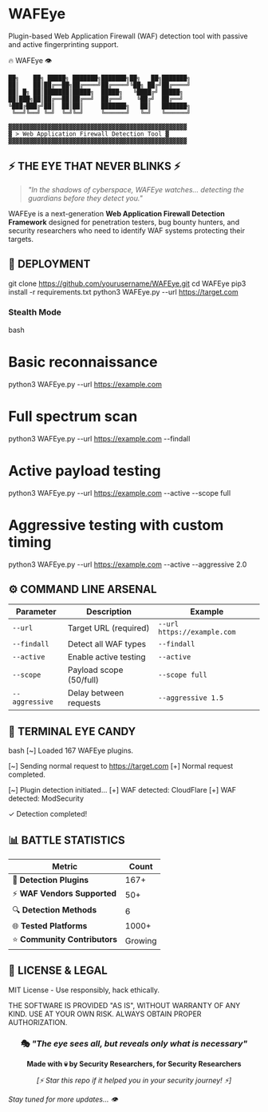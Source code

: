 # WAFEye
Plugin-based Web Application Firewall (WAF) detection tool with passive and active fingerprinting support.

 🔥 WAFEye 👁️


    ██╗    ██╗ █████╗ ███████╗███████╗██╗   ██╗███████╗
    ██║    ██║██╔══██╗██╔════╝██╔════╝╚██╗ ██╔╝██╔════╝
    ██║ █╗ ██║███████║█████╗  █████╗   ╚████╔╝ █████╗  
    ██║███╗██║██╔══██║██╔══╝  ██╔══╝    ╚██╔╝  ██╔══╝  
    ╚███╔███╔╝██║  ██║██║     ███████╗   ██║   ███████╗
     ╚══╝╚══╝ ╚═╝  ╚═╝╚═╝     ╚══════╝   ╚═╝   ╚══════╝
    
    ▓▓▓▓▓▓▓▓▓▓▓▓▓▓▓▓▓▓▓▓▓▓▓▓▓▓▓▓▓▓▓▓▓▓▓▓▓▓▓▓▓▓▓▓▓▓▓▓▓▓
    ▓ > Web Application Firewall Detection Tool ▓
    ▓▓▓▓▓▓▓▓▓▓▓▓▓▓▓▓▓▓▓▓▓▓▓▓▓▓▓▓▓▓▓▓▓▓▓▓▓▓▓▓▓▓▓▓▓▓▓▓▓▓

## ⚡ **THE EYE THAT NEVER BLINKS** ⚡

> *"In the shadows of cyberspace, WAFEye watches... detecting the guardians before they detect you."*

WAFEye is a next-generation **Web Application Firewall Detection Framework** designed for penetration testers, bug bounty hunters, and security researchers who need to identify WAF systems protecting their targets.


## 🚀 **DEPLOYMENT**


git clone https://github.com/yourusername/WAFEye.git
cd WAFEye
pip3 install -r requirements.txt
python3 WAFEye.py --url https://target.com


### Stealth Mode
bash
# Basic reconnaissance
python3 WAFEye.py --url https://example.com

# Full spectrum scan
python3 WAFEye.py --url https://example.com --findall

# Active payload testing
python3 WAFEye.py --url https://example.com --active --scope full

# Aggressive testing with custom timing
python3 WAFEye.py --url https://example.com --active --aggressive 2.0






## ⚙️ **COMMAND LINE ARSENAL**

| Parameter | Description | Example |
|-----------|-------------|---------|
| `--url`        | Target URL (required)   | `--url https://example.com` |
| `--findall`    | Detect all WAF types    | `--findall`                 |
| `--active`     | Enable active testing   | `--active`                  |
| `--scope`      | Payload scope (50/full) | `--scope full`              |
| `--aggressive` | Delay between requests  | `--aggressive 1.5`          |



## 🎨 **TERMINAL EYE CANDY**

bash
[~] Loaded 167 WAFEye plugins.

[~] Sending normal request to https://target.com
[+] Normal request completed.

[~] Plugin detection initiated...
[+] WAF detected: CloudFlare
[+] WAF detected: ModSecurity  

✓ Detection completed!

## 📊 **BATTLE STATISTICS**



| Metric | Count |
|--------|-------|
| 🎯 **Detection Plugins**      | 167+ |
| ⚡ **WAF Vendors Supported**   | 50+ |
| 🔍 **Detection Methods**      | 6 |
| 🌐 **Tested Platforms**       | 1000+ |
| ⭐ **Community Contributors** | Growing |



## 📜 **LICENSE & LEGAL**

MIT License - Use responsibly, hack ethically.

THE SOFTWARE IS PROVIDED "AS IS", WITHOUT WARRANTY OF ANY KIND.
USE AT YOUR OWN RISK. ALWAYS OBTAIN PROPER AUTHORIZATION.


<div align="center">

### 🎭 *"The eye sees all, but reveals only what is necessary"*

**Made with 💀 by Security Researchers, for Security Researchers**

*[⚡ Star this repo if it helped you in your security journey! ⚡]*

</div>



*Stay tuned for more updates... 👁️*
